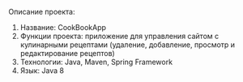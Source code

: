 Описание проекта:

1. Название: CookBookApp
2. Функции проекта: приложение для управления сайтом с кулинарными рецептами (удаление, добавление, просмотр и редактирование рецептов)
3. Технологии: Java, Maven, Spring Framework
4. Язык: Java 8